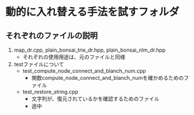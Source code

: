 # 動的に入れ替える手法を試すフォルダ

## それぞれのファイルの説明
1. map_dr.cpp, plain_bonsai_trie_dr.hpp, plain_bonsai_nlm_dr.hpp
    - それぞれの使用用途は、元のファイルと同様
1. testファイルについて
    - test_compute_node_connect_and_blanch_num.cpp
        - 関数compute_node_connect_and_blanch_numを確かめるためのファイル
    - test_restore_string.cpp
        - 文字列が、復元されているかを確認するためのファイル
        - 途中